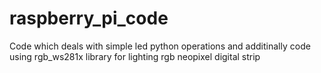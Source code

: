 # raspberry_pi_code
Code which deals with simple led python operations and additinally code using rgb_ws281x library for lighting rgb neopixel digital strip
